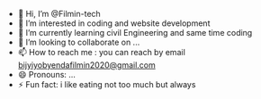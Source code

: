- 👋 Hi, I’m @Filmin-tech
- 👀 I’m interested in coding and website development
- 🌱 I’m currently learning civil Engineering and same time coding
- 💞️ I’m looking to collaborate on ...
- 📫 How to reach me : you can reach by email bijyiyobyendafilmin2020@gmail.com
- 😄 Pronouns: ...
- ⚡ Fun fact: i like eating not too much but always

<!---
Filmin-tech/Filmin-tech is a ✨ special ✨ repository because its `README.md` (this file) appears on your GitHub profile.
You can click the Preview link to take a look at your changes.
--->
